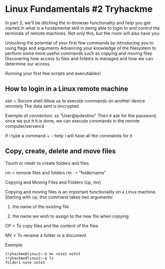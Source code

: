 # Linux Fundamentals #2 Tryhackme

In part 2, we'll be ditching the in-browser functionality and help you get started in what is a fundamental skill in being able to login to and control the terminals of remote machines. Not only this, but the room will also have you:

Unlocking the potential of your first few commands by introducing you to using flags and arguments
Advancing your knowledge of the filesystem to perform some more useful commands such as copying and moving files
Discovering how access to files and folders is managed and how we can determine our access.

Running your first few scripts and executables!

## How to login in a Linux remote machine

ssh = Secure shell
Allow us to execute commands on another device remotely
The data sent is encrypted

Exemple of connection: ss "User@ipdestino"
Then it ask for the password, once we put it it is done, we can execute commands in the remote computer/servercd

If i type a command + --help i will have all the commands for it

## Copy, create, delete and move files

Touch or mkdir to create folders and files

rm = remove files and folders
rm - r "foldername" 

Copying and Moving Files and Folders (cp, mv)

Copying and moving files is an important functionality on a Linux machine. Starting with cp, this command takes two arguments:

1. the name of the existing file

2. the name we wish to assign to the new file when copying

CP = To copy files and the content of the files

MV = To rename a folder or a document

Exemple
```
tryhackme@linux2:~$ mv note2 note3
tryhackme@linux2:~$ ls           
folder1 note note3
```
